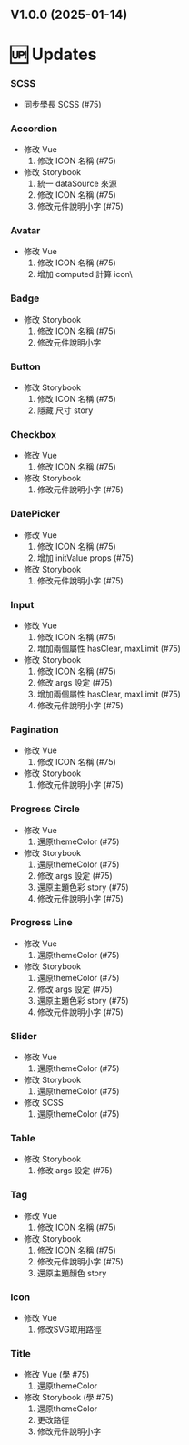 ## V1.0.0 (2025-01-14)



# 🆙 Updates

### **SCSS**
- 同步學長 SCSS (#75)

### **Accordion**
- 修改 Vue
  1. 修改 ICON 名稱 (#75)
- 修改 Storybook
  1. 統一 dataSource 來源
  2. 修改 ICON 名稱 (#75)
  3. 修改元件說明小字 (#75)

### **Avatar**
- 修改 Vue
  1. 修改 ICON 名稱 (#75)
  2. 增加 computed 計算 icon\

### **Badge**
- 修改 Storybook
  1. 修改 ICON 名稱 (#75)
  2. 修改元件說明小字

### **Button**
- 修改 Storybook
  1. 修改 ICON 名稱 (#75)
  2. 隱藏 尺寸 story

### **Checkbox**
- 修改 Vue
  1. 修改 ICON 名稱 (#75)
- 修改 Storybook
  1. 修改元件說明小字 (#75)

### **DatePicker**
- 修改 Vue
  1. 修改 ICON 名稱 (#75)
  2. 增加 initValue props (#75)
- 修改 Storybook
  1. 修改元件說明小字 (#75)

### **Input**
- 修改 Vue
  1. 修改 ICON 名稱 (#75)
  2. 增加兩個屬性 hasClear, maxLimit (#75)
- 修改 Storybook
  1. 修改 ICON 名稱 (#75)
  2. 修改 args 設定 (#75)
  3. 增加兩個屬性 hasClear, maxLimit (#75)
  4. 修改元件說明小字 (#75)

### **Pagination**
- 修改 Vue
  1. 修改 ICON 名稱 (#75)
- 修改 Storybook
  1. 修改元件說明小字 (#75)

### **Progress Circle**
- 修改 Vue
  1. 還原themeColor (#75)
- 修改 Storybook
  1. 還原themeColor (#75)
  2. 修改 args 設定 (#75)
  3. 還原主題色彩 story (#75)
  4. 修改元件說明小字 (#75)

### **Progress Line**
- 修改 Vue
  1. 還原themeColor (#75)
- 修改 Storybook
  1. 還原themeColor (#75)
  2. 修改 args 設定 (#75)
  3. 還原主題色彩 story (#75)
  4. 修改元件說明小字 (#75)

### **Slider**
- 修改 Vue
  1. 還原themeColor (#75)
- 修改 Storybook
  1. 還原themeColor (#75)
- 修改 SCSS
  1. 還原themeColor (#75)

### **Table**
- 修改 Storybook
  1. 修改 args 設定 (#75)

### **Tag**
- 修改 Vue
  1. 修改 ICON 名稱 (#75)
- 修改 Storybook
  1. 修改 ICON 名稱 (#75)
  2. 修改元件說明小字 (#75)
  3. 還原主題顏色 story

### **Icon**
- 修改 Vue
    1. 修改SVG取用路徑

### **Title**
- 修改 Vue (學 #75)
  1. 還原themeColor
- 修改 Storybook (學 #75)
  1. 還原themeColor
  2. 更改路徑
  3. 修改元件說明小字



